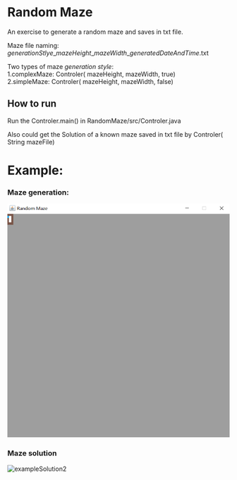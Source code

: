 # Random Maze
An exercise to generate a random maze and saves in txt file.

Maze file naming: *generationStlye*\_*mazeHeight*\_*mazeWidth*\_*generatedDateAndTime*.txt

Two types of maze *generation style*:     
1.complexMaze:    Controler( mazeHeight, mazeWidth, true)     
2.simpleMaze:   Controler( mazeHeight, mazeWidth, false)    

## How to run
Run the Controler.main() in RandomMaze/src/Controler.java 

Also could get the Solution of a known maze saved in txt file by Controler( String mazeFile)

# Example:

### Maze generation:
![exampleGeneration2](https://github.com/FeiZhao0531/MazeSolution/blob/master/raw/exampleGeneration2.gif)

### Maze solution
![exampleSolution2](https://github.com/FeiZhao0531/RandomMaze/blob/master/raw/exampleSolution2.gif)
